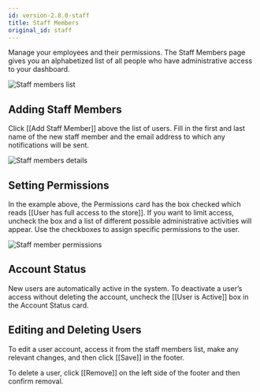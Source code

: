 ```yaml
---
id: version-2.8.0-staff
title: Staff Members
original_id: staff
---
```


Manage your employees and their permissions. The Staff Members page gives you an alphabetized list of all people who have administrative access to your dashboard.

![Staff members list](assets/dashboard-config/12.png)


## Adding Staff Members

Click [[Add&nbsp;Staff&nbsp;Member]] above the list of users. Fill in the first and last name of the new staff member and the email address to which any notifications will be sent.

![Staff members details](assets/dashboard-config/13.png)


## Setting Permissions

In the example above, the Permissions card has the box checked which reads [[User&nbsp;has&nbsp;full&nbsp;access&nbsp;to&nbsp;the&nbsp;store]]. If you want to limit access, uncheck the box and a list of different possible administrative activities will appear. Use the checkboxes to assign specific permissions to the user.

![Staff member permissions](assets/dashboard-config/14.png)


## Account Status

New users are automatically active in the system. To deactivate a user’s access without deleting the account, uncheck the [[User&nbsp;is&nbsp;Active]] box in the Account Status card.


## Editing and Deleting Users

To edit a user account, access it from the staff members list, make any relevant changes, and then click [[Save]] in the footer.

To delete a user, click [[Remove]] on the left side of the footer and then confirm removal.


